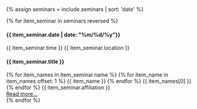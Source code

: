 {% assign seminars = include.seminars | sort: 'date' %}

<html>
  <section>
    <div class="row">
      <div class="col-md-12">
        {% for item_seminar in seminars reversed %}
          <div class="col-md-2">
            <h4>
            {{ item_seminar.date | date: "%m/%d/%y"}}
            </h4>
            {{ item_seminar.time }}
            {{ item_seminar.location }}
          </div>
          <div class="col-md-10">
            <h4>
            {{ item_seminar.title }}
            </h4>
            {% for item_names in item_seminar.name %}
                {% for item_name in item_names offset: 1 %}
                  {{ item_name }}
                {% endfor %}
                {{ item_names[0] }}
                <br />
            {% endfor %}
            {{ item_seminar.affiliation }}
            <br />
            <a href="{{ item_seminar.url }}">
              Read more...
            </a>
          </div>
        {% endfor %}
       </div>
    </div>
  </section>
</html>

